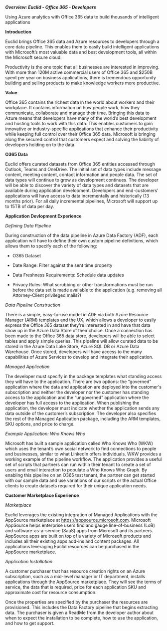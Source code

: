 ***Overview: Euclid - Office 365 - Developers***

Using Azure analytics with Office 365 data to build thousands of intelligent applications

**Introduction**

Euclid brings Office 365 data and Azure resources to developers through
a core data pipeline. This enables them to easily build intelligent
applications with Microsoft’s most valuable data and best development
tools, all within the Microsoft secure cloud.

Productivity is the one topic that all businesses are interested in
improving. With more than 120M active commercial users of Office 365 and
$250B spent per year on business applications, there is tremendous
opportunity building and selling products to make knowledge workers more
productive.

**Value**

Office 365 contains the richest data in the world about workers and
their workplace. It contains information on how people work, how they
communicate, collaborate and manage their time. Bringing this data to
Azure means that developers have many of the world’s best development
and hosting tools to work with this data. This enables customers to gain
innovative or industry-specific applications that enhance their
productivity while keeping full control over their Office 365 data.
Microsoft is bringing along the secured control that customers expect
and solving the liability of developers holding on to the data.

**O365 Data**

Euclid offers curated datasets from Office 365 entities accessed through
Outlook, Teams and OneDrive. The initial set of data types include
message content, meeting content, contact information and people data.
The set of data types will continue to grow as development continues.
The developer will be able to discover the variety of data types and
datasets that are available during application development. Developers
and end-customers' applications will have access to data incrementally
and historically (13 months prior). For all daily incremental pipelines,
Microsoft will support up to 15TB of data per day.

**Application Devlopment Experience**

*Defining Data Pipeline*

During construction of the data pipeline in Azure Data Factory (ADF),
each application will have to define their own custom pipeline
definitions, which allows them to specify each of the following:

-   O365 Dataset

-   Date Range: Filter against the sent time property

-   Data Freshness Requirements: Schedule data updates

-   Privacy Rules: What scrubbing or other transformations must be run
    before the data set is made available to the application (e.g.
    removing all Attorney-Client privileged mails?)
    
*Data Pipeline Construction*

There is a simple, easy-to-use model in ADF via both Azure Resource
Manager (ARM) templates and the UX, which allows a developer to easily
express the Office 365 dataset they're interested in and have that data
show up in the Azure Data Store of their choice. Once a connection has
been made to the Office 365 data store, developers will be able to
select tables and apply simple queries. This pipeline will allow curated
data to be stored in the Azure Data Lake Store, Azure SQL DB or Azure
Data Warehouse. Once stored, developers will have access to the many
capabilities of Azure Services to develop and integrate their
application.

*Managed Application*

The developer must specify in the package templates what standing access
they will have to the application. There are two options: the “governed”
application where the data and application are deployed into the
customer's subscription and neither the developer nor the customer has
standing access to the application and the “ungoverned” application
where the developer has full access to the application. When publishing
the application, the developer must indicate whether the application
sends any data outside of the customer’s subscription. The developer
also specifies the rest of the Managed Application package, including
the ARM templates, SKU options, and price to charge.

*Example Application: Who Knows Who*

Microsoft has built a sample application called Who Knows Who (WKW)
which uses the tenant’s own social network to find connections to people
and businesses, similar to what LinkedIn offers individuals. WKW
provides a working example of the pipeline workflow. The application
provides a useful set of scripts that partners can run within their
tenant to create a set of users and email interaction to populate a Who
Knows Who Graph. By enabling this pipeline on an O365 test tenant, the
partner can get started with our sample data and use variations of our
scripts or the actual Office clients to create datasets required for
their unique application needs.

**Customer Marketplace Experience**

*Marketplace*

Euclid leverages the existing integration of Managed Applications with
the AppSource marketplace at <https://appsource.microsoft.com>*.*
Microsoft AppSource helps enterprise users find and gauge
line-of-business (LoB) and software-as-a-service (SaaS) apps from
Microsoft and its partners. AppSource apps are built on top of a variety
of Microsoft products and includes all their existing apps add-ins and
content packages. All applications leveraging Euclid resources can be
purchased in the AppSource marketplace.

*Application Installation*

A customer purchaser that has resource creation rights on an Azure
subscription, such as a mid-level manager or IT department, installs
applications through the AppSource marketplace. They will see the terms
of service, the data that is required, price for each application SKU
and approximate cost for resource consumption.

Once the properties are specified by the purchaser the resources are
provisioned. This includes the Data Factory pipeline that begins
extracting data. The purchaser is given a ReadMe from the developer
author about when to expect the installation to be complete, how to use
the application, and how to get support.
